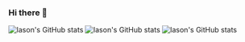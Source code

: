 ### Hi there 👋
![Iason's GitHub stats](https://github-readme-stats.vercel.app/api?username=iasonth95&hide=contribs,prs)
![Iason's GitHub stats](https://github-readme-stats.vercel.app/api?username=iasonth95&show=reviews,discussions_started,discussions_answered,prs_merged,prs_merged_percentage)
![Iason's GitHub stats](https://github-readme-stats.vercel.app/api?username=iasonth95&show_icons=true&theme=radical)
<!--
**iasonth95/iasonth95** is a ✨ _special_ ✨ repository because its `README.md` (this file) appears on your GitHub profile.

Here are some ideas to get you started:

- 🔭 I’m currently working on ...
- 🌱 I’m currently learning ...
- 👯 I’m looking to collaborate on ...
- 🤔 I’m looking for help with ...
- 💬 Ask me about ...
- 📫 How to reach me: ...
- 😄 Pronouns: ...
- ⚡ Fun fact: ...
-->
